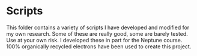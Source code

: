 # Scripts
This folder contains a variety of scripts I have developed and modified for my own research.
Some of these are really good, some are barely tested. Use at your own risk.
I developed these in part for the Neptune course.
100% organically recycled electrons have been used to create this project.
